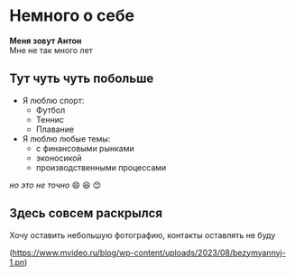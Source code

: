 # Немного о себе

**Меня зовут Антон**  
Мне не так много лет

## Тут чуть чуть побольше

- Я люблю спорт:
    - Футбол
    - Теннис
    - Плавание 
- Я люблю любые темы:
    -  с финансовыми рынками
    -  эконосикой
    -  производственными процессами  

*но это не точно* 
:smile:
:laughing:
:blush:

## Здесь совсем раскрылся

Хочу оставить небольшую фотографию, контакты оставлять не буду

(https://www.mvideo.ru/blog/wp-content/uploads/2023/08/bezymyannyj-1.pn)







